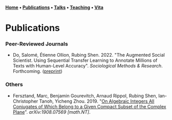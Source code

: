 **[Home](index.md) • [Publications](publications.md) • [Talks](talks.md) • [Teaching](teaching.md) • [Vita](cv.md)**

# Publications

### Peer-Reviewed Journals

- Do, Salomé, Étienne Ollion, Rubing Shen. 2022. "The Augmented Social Scientist. Using Sequential Transfer Learning to Annotate Millions of Texts with Human-Level Accuracy". *Sociological Methods & Research*. Forthcoming. ([preprint](https://osf.io/preprints/socarxiv/3fkzc/))


### Others

- Fersztand, Marc, Benjamin Gourevitch, Arnaud Rippol, Rubing Shen, Ian-Christopher Tanoh, Yicheng Zhou. 2019. "[On Algebraic Integers All Conjugates of Which Belong to a Given Compact Subset of the Complex Plane](https://arxiv.org/abs/1908.07569)". *arXiv:1908.07569 \[math.NT\]*. 


